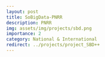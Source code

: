 ```yaml
---
layout: post
title: SoBigData-PNRR
description: PNRR
img: assets/img/projects/sbd.png
importance: 2
category: National & International
redirect: ../projects/project_SBD++
---
```

